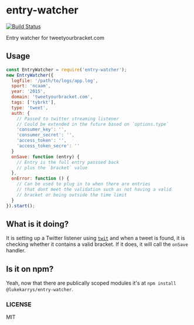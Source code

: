 entry-watcher
==============

[![Build Status](https://travis-ci.org/tweetyourbracket/entry-watcher.png?branch=master)](https://travis-ci.org/tweetyourbracket/entry-watcher)

Entry watcher for tweetyourbracket.com

## Usage

```js
const EntryWatcher = require('entry-watcher');
new EntryWatcher({
  logfile: '/path/to/logs/app.log',
  sport: 'ncaam',
  year: '2015',
  domain: 'tweetyourbracket.com',
  tags: ['tybrkt'],
  type: 'tweet',
  auth: {
    // Passed to twitter streaming listener
    // Could be extended in the future based on `options.type`
    'consumer_key': '',
    'consumer_secret': '',
    'access_token': '',
    'access_token_secre': ''
  }
  onSave: function (entry) {
    // Entry is the full entry passsed back
    // plus the `bracket` value
  },
  onError: function () {
    // Can be used to plug in to when there are entries
    // that dont meet the validation such as not having a valid
    // bracket or being outside the time limit
  }
}).start();
```

## What is it doing?

It is setting up a Twitter listener using [`twit`](https://github.com/ttezel/twit) and when a tweet is found, it is checking whether it contains a valid bracket. If it does, it will call the `onSave` handler.

## Is it on npm?

Yeah, now that there are publically scoped modules it's at `npm install @lukekarrys/entry-watcher`.

### LICENSE

MIT
